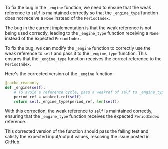 To fix the bug in the `_engine` function, we need to ensure that the weak reference to `self` is maintained correctly so that the `_engine_type` function does not receive a `None` instead of the `PeriodIndex`.

The bug in the current implementation is that the weak reference is not being used correctly, leading to the `_engine_type` function receiving a `None` instead of the expected `PeriodIndex`.

To fix the bug, we can modify the `_engine` function to correctly use the weak reference to `self` and pass it to the `_engine_type` function. This ensures that the `_engine_type` function receives the correct reference to the `PeriodIndex`.

Here's the corrected version of the `_engine` function:

```python
@cache_readonly
def _engine(self):
    # To avoid a reference cycle, pass a weakref of self to _engine_type.
    period_ref = weakref.ref(self)
    return self._engine_type(period_ref, len(self))
```

With this correction, the weak reference to `self` is maintained correctly, ensuring that the `_engine_type` function receives the expected `PeriodIndex` reference.

This corrected version of the function should pass the failing test and satisfy the expected input/output values, resolving the issue posted in GitHub.